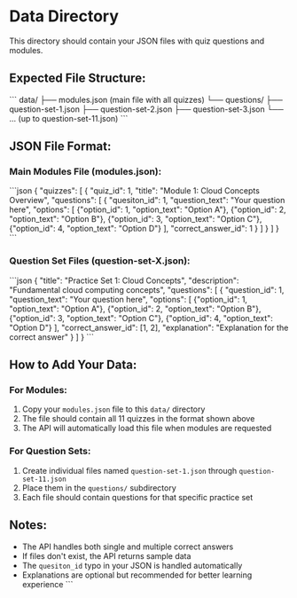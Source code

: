 # Data Directory

This directory should contain your JSON files with quiz questions and modules.

## Expected File Structure:

\`\`\`
data/
├── modules.json (main file with all quizzes)
└── questions/
    ├── question-set-1.json
    ├── question-set-2.json
    ├── question-set-3.json
    └── ... (up to question-set-11.json)
\`\`\`

## JSON File Format:

### Main Modules File (modules.json):
\`\`\`json
{
  "quizzes": [
    {
      "quiz_id": 1,
      "title": "Module 1: Cloud Concepts Overview",
      "questions": [
        {
          "quesiton_id": 1,
          "question_text": "Your question here",
          "options": [
            {"option_id": 1, "option_text": "Option A"},
            {"option_id": 2, "option_text": "Option B"},
            {"option_id": 3, "option_text": "Option C"},
            {"option_id": 4, "option_text": "Option D"}
          ],
          "correct_answer_id": 1
        }
      ]
    }
  ]
}
\`\`\`

### Question Set Files (question-set-X.json):
\`\`\`json
{
  "title": "Practice Set 1: Cloud Concepts",
  "description": "Fundamental cloud computing concepts",
  "questions": [
    {
      "question_id": 1,
      "question_text": "Your question here",
      "options": [
        {"option_id": 1, "option_text": "Option A"},
        {"option_id": 2, "option_text": "Option B"},
        {"option_id": 3, "option_text": "Option C"},
        {"option_id": 4, "option_text": "Option D"}
      ],
      "correct_answer_id": [1, 2],
      "explanation": "Explanation for the correct answer"
    }
  ]
}
\`\`\`

## How to Add Your Data:

### For Modules:
1. Copy your `modules.json` file to this `data/` directory
2. The file should contain all 11 quizzes in the format shown above
3. The API will automatically load this file when modules are requested

### For Question Sets:
1. Create individual files named `question-set-1.json` through `question-set-11.json`
2. Place them in the `questions/` subdirectory
3. Each file should contain questions for that specific practice set

## Notes:
- The API handles both single and multiple correct answers
- If files don't exist, the API returns sample data
- The `quesiton_id` typo in your JSON is handled automatically
- Explanations are optional but recommended for better learning experience
\`\`\`

```js file="" isHidden
